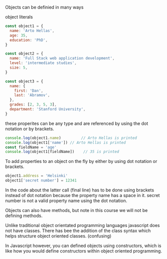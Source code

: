 Objects can be definied in many ways

object literals
```js
const object1 = {
  name: 'Arto Hellas',
  age: 35,
  education: 'PhD',
}

const object2 = {
  name: 'Full Stack web application development',
  level: 'intermediate studies',
  size: 5,
}

const object3 = {
  name: {
    first: 'Dan',
    last: 'Abramov',
  },
  grades: [2, 3, 5, 3],
  department: 'Stanford University',
}
```

these properites can be any type and are referenced by using the dot notation or by brackets.

```js
console.log(object1.name)         // Arto Hellas is printed
console.log(object1['name']) // Arto Hellas is printed
const fieldName = 'age'
console.log(object1[fieldName])    // 35 is printed
```

To add properties to an object on the fly by either  by using dot notation or brackets.
```js
object1.address = 'Helsinki'
object1['secret number'] = 12341
```

In the code about the latter call (final line) has to be done using brackets instead of dot notation because the property name has a space in it. secret number is not a valid property name using the dot notation.

Objects can also have methods, but note in this course we will not be defining methods.

Unlike traditional object orientated programming languages javascript does not have classes. There has bee the addition of the class syntax which helps structure object oriented classes. (confusing)

In Javascript however, you can defined objects using constructors, which is like how you would define constructors within object oriented programming.